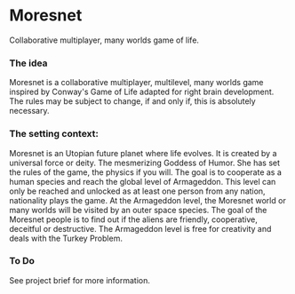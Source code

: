 # Moresnet
Collaborative multiplayer, many worlds game of life.

### The idea
Moresnet is a collaborative multiplayer, multilevel, many worlds game inspired by Conway's Game of Life adapted for right brain development. The rules may be subject to change, if and only if, this is absolutely necessary.

### The setting context:
Moresnet is an Utopian future planet where life evolves. It is created by a universal force or deity. The mesmerizing Goddess of Humor. She has set the rules of the game, the physics if you will. The goal is to cooperate as a human species and reach the global level of Armageddon. This level can only be reached and unlocked as at least one person from any  nation, nationality plays the game. At the Armageddon level, the Moresnet world or many worlds will be visited by an outer space species. The goal of the Moresnet people is to find out if the aliens are friendly, cooperative, deceitful or destructive. The Armageddon level is free for creativity and deals with the Turkey Problem.

### To Do
See project brief for more information. 

